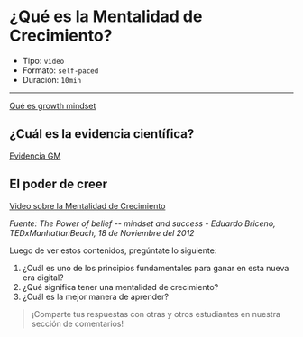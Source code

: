 # ¿Qué es la Mentalidad de Crecimiento?

* Tipo: `video`
* Formato: `self-paced`
* Duración: `10min`

***

[Qué es growth mindset](https://vimeo.com/407240377)

## ¿Cuál es la evidencia científica?

[Evidencia GM](https://vimeo.com/407251312)

## El poder de creer

[Video sobre la Mentalidad de Crecimiento](http://www.youtube.com/watch?v=pN34FNbOKXc&cc_lang_pref=es&cc_load_policy=1)

*Fuente: The Power of belief -- mindset and success - Eduardo Briceno, TEDxManhattanBeach, 18 de Noviembre del 2012*

Luego de ver estos contenidos, pregúntate lo siguiente:

1. ¿Cuál es uno de los principios fundamentales para ganar en esta nueva era digital?
2. ¿Qué significa tener una mentalidad de crecimiento?
3. ¿Cuál es la mejor manera de aprender?

> ¡Comparte tus respuestas con otras y otros estudiantes en nuestra sección de comentarios!
